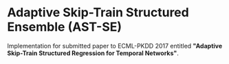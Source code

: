 # Adaptive Skip-Train Structured Ensemble (AST-SE)
Implementation for submitted paper to ECML-PKDD 2017 entitled **"Adaptive Skip-Train Structured Regression for Temporal Networks"**.

